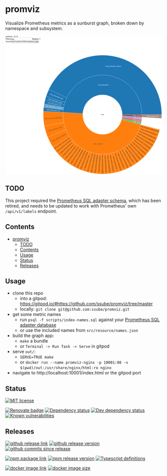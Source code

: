# promviz

Visualize Prometheus metrics as a sunburst graph, broken down by namespace and subsystem.

![example sunburst diagram of weighted metrics](https://raw.githubusercontent.com/ssube/promviz/master/docs/example-load.png)

## TODO

This project required the [Prometheus SQL adapter schema](https://github.com/ssube/prometheus-sql-adapter), which
has been retired, and needs to be updated to work with Prometheus' own `/api/v1/labels` endpoint.

## Contents

- [promviz](#promviz)
  - [TODO](#todo)
  - [Contents](#contents)
  - [Usage](#usage)
  - [Status](#status)
  - [Releases](#releases)

## Usage

- clone this repo
  - into a gitpod: https://gitpod.io/#https://github.com/ssube/promviz/tree/master
  - locally: `git clone git@github.com:ssube/promviz.git`
- get some metric names
  - run `psql -f scripts/index-names.sql` against your [Prometheus SQL adapter database](https://github.com/ssube/prometheus-sql-adapter)
  - or use the included names from `src/resource/names.json`
- build the graph app:
  - `make` a bundle
  - or `Terminal -> Run Task -> Serve` in gitpod
- serve `out/`:
  - `SERVE=TRUE make`
  - or `docker run --name promviz-nginx -p 10001:80 -v $(pwd)/out:/usr/share/nginx/html:ro nginx`
- navigate to http://localhost:10001/index.html or the gitpod port

## Status

[![MIT license](https://img.shields.io/github/license/ssube/promviz.svg)](https://github.com/ssube/promviz/blob/master/LICENSE.md)

[![Renovate badge](https://badges.renovateapi.com/github/ssube/promviz)](https://renovatebot.com)
[![Dependency status](https://img.shields.io/david/ssube/promviz.svg)](https://david-dm.org/ssube/promviz)
[![Dev dependency status](https://img.shields.io/david/dev/ssube/promviz.svg)](https://david-dm.org/ssube/promviz?type=dev)
[![Known vulnerabilities](https://snyk.io/test/github/ssube/promviz/badge.svg)](https://snyk.io/test/github/ssube/promviz)

## Releases

[![github release link](https://img.shields.io/badge/github-release-blue?logo=github)](https://github.com/ssube/promviz/releases)
[![github release version](https://img.shields.io/github/tag/ssube/promviz.svg)](https://github.com/ssube/promviz/releases)
[![github commits since release](https://img.shields.io/github/commits-since/ssube/promviz/v0.2.2.svg)](https://github.com/ssube/promviz/compare/v0.2.2...master)

[![npm package link](https://img.shields.io/badge/npm-package-blue?logo=npm)](https://www.npmjs.com/package/promviz)
[![npm release version](https://img.shields.io/npm/v/promviz.svg)](https://www.npmjs.com/package/promviz)
[![Typescript definitions](https://img.shields.io/npm/types/promviz.svg)](https://www.npmjs.com/package/promviz)

[![docker image link](https://img.shields.io/badge/docker-image-blue?logo=docker)](https://hub.docker.com/r/ssube/promviz)
[![docker image size](https://images.microbadger.com/badges/image/ssube/promviz:master.svg)](https://microbadger.com/images/ssube/promviz:master)
